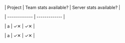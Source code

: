 | Project | Team stats available? | Server stats available? |

| ------------- | ------------- |

| a  | ✓✕  | ✓✕ |

| a  | ✓✕  | ✓✕ |
